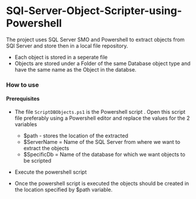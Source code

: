 # SQl-Server-Object-Scripter-using-Powershell

The project uses SQL Server SMO and Powershell to extract objects from SQl Server and store then in a local file repository.
 * Each object is stored in a seperate file
 * Objects are stored under a Folder of the same Database object type and have the same name as the Object in the databse.

### How to use 

#### Prerequisites

* The file `ScriptDBObjects.ps1` is the Powershell script . Open this script file preferably using a Powershell editor and replace the values for the 2 variables
  * $path - stores the location of the extracted 
  * $ServerName = Name of the SQL Server  from where we want to extract the objects
  * $SpecificDb = Name of the database for which we want objects to be scripted
  
 
 
* Execute the powershell script

* Once the powershell script is executed the objects should be created in the location specified by $path variable.

